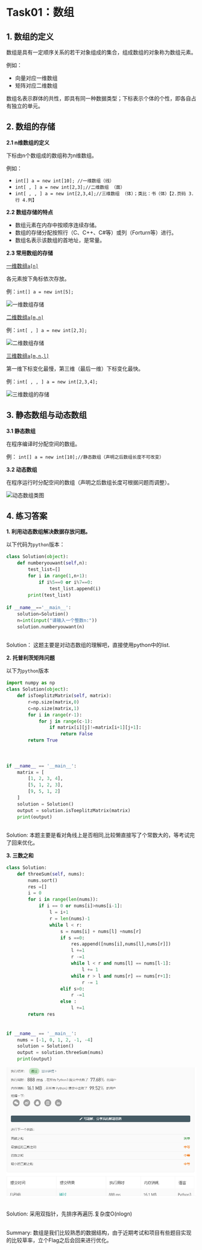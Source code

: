 
# Task01：数组
## 1. 数组的定义

数组是具有一定顺序关系的若干对象组成的集合，组成数组的对象称为数组元素。

例如：
- 向量对应一维数组
- 矩阵对应二维数组


数组名表示群体的共性，即具有同一种数据类型；下标表示个体的个性，即各自占有独立的单元。

## 2. 数组的存储

**2.1 n维数组的定义**

下标由n个数组成的数组称为n维数组。

例如：
- `int[] a = new int[10]; //一维数组（线）`
- `int[ , ] a = new int[2,3];//二维数组 （面）`
- `int[ , , ] a = new int[2,3,4];//三维数组 （体）；类比：书（体）【2.页码 3.行 4.列】` 

**2.2 数组存储的特点**
- 数组元素在内存中按顺序连续存储。
- 数组的存储分配按照行（C、C++、C#等）或列（Forturn等）进行。
- 数组名表示该数组的首地址，是常量。

**2.3 常用数组的存储**

<u>一维数组`a[n]`</u>

各元素按下角标依次存放。

例：`int[] a = new int[5];`

![一维数组存储](https://img-blog.csdnimg.cn/20191218195949938.png)

<u>二维数组`a[m,n]`</u>

例：`int[ , ] a = new int[2,3];`

![二维数组存储](https://img-blog.csdnimg.cn/20191218200106993.png)


<u>三维数组`a[m,n,l]`</u>

第一维下标变化最慢，第三维（最后一维）下标变化最快。

例：`int[ , , ] a = new int[2,3,4];`

![三维数组的存储](https://img-blog.csdnimg.cn/20191218200209131.png)

## 3. 静态数组与动态数组

**3.1 静态数组**

在程序编译时分配空间的数组。

例：
`int[] a = new int[10];//静态数组（声明之后数组长度不可改变）`

**3.2 动态数组**

在程序运行时分配空间的数组（声明之后数组长度可根据问题而调整）。

![动态数组类图](https://img-blog.csdnimg.cn/2019121820102094.png)


## 4. 练习答案
**1. 利用动态数组解决数据存放问题。**

以下代码为`python`版本：
```python
class Solution(object):
    def numberyouwant(self,n):
        test_list=[]
        for i in range(1,n+1):
            if i%5==0 or i%7==0:
                test_list.append(i)
        print(test_list)

if __name__=='__main__':
    solution=Solution()
    n=int(input("请输入一个整数n:"))
    solution.numberyouwant(n)
```
##
Solution：
这题主要是对动态数组的理解吧，直接使用python中的list.


**2. 托普利茨矩阵问题**

以下为`python`版本

```python
import numpy as np
class Solution(object):
    def isToeplitzMatrix(self, matrix):
        r=np.size(matrix,0)
        c=np.size(matrix,1)
        for i in range(r-1):
            for j in range(c-1):
                if matrix[i][j]!=matrix[i+1][j+1]:
                    return False
        return True
        


if __name__ == '__main__':
    matrix = [
        [1, 2, 3, 4],
        [5, 1, 2, 3],
        [9, 5, 1, 2]
    ]
    solution = Solution()
    output = solution.isToeplitzMatrix(matrix)
    print(output)
```
##
Solution:
本题主要是看对角线上是否相同,比较懒直接写了个常数大的，等考试完了回来优化。





**3. 三数之和**
```python
class Solution:
    def threeSum(self, nums):
        nums.sort()
        res =[]
        i = 0
        for i in range(len(nums)):
            if i == 0 or nums[i]>nums[i-1]:
                l = i+1
                r = len(nums)-1
                while l < r:
                    s = nums[i] + nums[l] +nums[r]
                    if s ==0:
                        res.append([nums[i],nums[l],nums[r]])
                        l +=1
                        r -=1
                        while l < r and nums[l] == nums[l-1]:
                            l += 1
                        while r > l and nums[r] == nums[r+1]:
                            r -= 1
                    elif s>0:
                        r -=1
                    else :
                        l +=1
        return res


if __name__ == '__main__':
    nums = [-1, 0, 1, 2, -1, -4]
    solution = Solution()
    output = solution.threeSum(nums)
    print(output)
```
![提交图](https://github.com/ElliotQi/data_structure/blob/master/submit.png)
##
Solution:
采用双指针，先排序再遍历.复杂度O(nlogn)

##
Summary:
数组是我们比较熟悉的数据结构，由于近期考试和项目有些题目实现的比较草率，立个Flag之后会回来进行优化。
